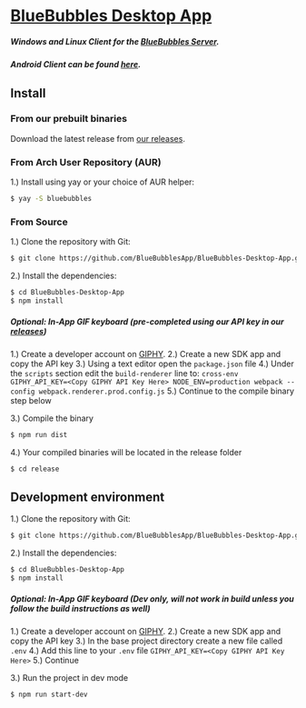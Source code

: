 # [BlueBubbles Desktop App](https://bluebubbles.app)

##### Windows and Linux Client for the [BlueBubbles Server](https://github.com/BlueBubblesApp/BlueBubbles-Server).
##### Android Client can be found [here](https://github.com/BlueBubblesApp/BlueBubbles-Android-App).


## Install
### From our prebuilt binaries
Download the latest release from [our releases](https://github.com/BlueBubblesApp/BlueBubbles-Desktop-App/releases).

### From Arch User Repository (AUR)
1.) Install using yay or your choice of AUR helper:
```bash
$ yay -S bluebubbles
```

### From Source
1.) Clone the repository with Git:

```bash
$ git clone https://github.com/BlueBubblesApp/BlueBubbles-Desktop-App.git
```

2.) Install the dependencies:

```bash
$ cd BlueBubbles-Desktop-App
$ npm install
```

##### Optional: In-App GIF keyboard (pre-completed using our API key in our [releases](https://github.com/BlueBubblesApp/BlueBubbles-Desktop-App/releases))

1.) Create a developer account on [GIPHY](https://developers.giphy.com/docs/sdk/).
2.) Create a new SDK app and copy the API key
3.) Using a text editor open the `package.json` file
4.) Under the `scripts` section edit the `build-renderer` line to: 
`cross-env GIPHY_API_KEY=<Copy GIPHY API Key Here> NODE_ENV=production webpack --config webpack.renderer.prod.config.js`
5.) Continue to the compile binary step below


3.) Compile the binary

```bash
$ npm run dist
```

4.) Your compiled binaries will be located in the release folder

```bash
$ cd release
```


## Development environment
1.) Clone the repository with Git:

```bash
$ git clone https://github.com/BlueBubblesApp/BlueBubbles-Desktop-App.git
```

2.) Install the dependencies:

```bash
$ cd BlueBubbles-Desktop-App
$ npm install
```

##### Optional: In-App GIF keyboard (Dev only, will not work in build unless you follow the build instructions as well)
1.) Create a developer account on [GIPHY](https://developers.giphy.com/docs/sdk/).
2.) Create a new SDK app and copy the API key
3.) In the base project directory create a new file called `.env`
4.) Add this line to your `.env` file
`GIPHY_API_KEY=<Copy GIPHY API Key Here>`
5.) Continue


3.) Run the project in dev mode
```bash
$ npm run start-dev
```
